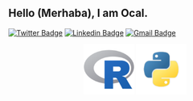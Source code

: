 ## Hello (Merhaba), I am Ocal.

[![Twitter Badge](https://img.shields.io/badge/-@ocalak-1ca0f1?style=flat-square&labelColor=1ca0f1&logo=twitter&logoColor=white&link=https://twitter.com/Ocalak_dev)](https://twitter.com/Ocalak_dev)  [![Linkedin Badge](https://img.shields.io/badge/-ocalkaptan123-blue?style=flat-square&logo=Linkedin&logoColor=white&link=https://www.linkedin.com/in/ocalkaptan123/)](https://www.linkedin.com/in/ocalkaptan123/)
[![Gmail Badge](https://img.shields.io/badge/-email@ocalkaptan.de-c14438?style=flat-square&logo=Gmail&logoColor=white&link=mailto:email@ocalkaptan.de)](mailto:email@ocalkaptan.de)

<div>
<p align="center">
  <img width="100" height="100" src="https://raw.githubusercontent.com/github/explore/80688e429a7d4ef2fca1e82350fe8e3517d3494d/topics/r/r.png">
  <img width="100" height="100" src="https://raw.githubusercontent.com/github/explore/80688e429a7d4ef2fca1e82350fe8e3517d3494d/topics/python/python.png">
</p>
</div>
